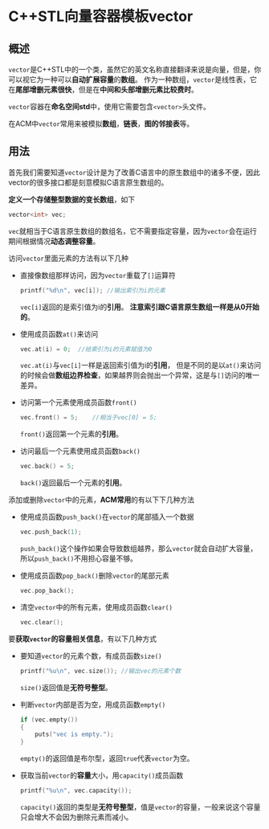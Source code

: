 # C++STL向量容器模板vector

## 概述

`vector`是C++STL中的一个类，虽然它的英文名称直接翻译来说是向量，但是，你可以视它为一种可以**自动扩展容量**的**数组**。
作为一种数组，`vector`是线性表，它在**尾部增删元素很快**，但是在**中间和头部增删元素比较费时**。

`vector`容器在**命名空间std**中，使用它需要包含`<vector>`头文件。

在ACM中`vector`常用来被模拟**数组**，**链表**，**图的邻接表**等。

## 用法

首先我们需要知道`vector`设计是为了改善C语言中的原生数组中的诸多不便，因此vector的很多接口都是刻意模拟C语言原生数组的。

**定义一个存储整型数据的变长数组**，如下
```cpp
vector<int> vec;
```
`vec`就相当于C语言原生数组的数组名，它不需要指定容量，因为`vector`会在运行期间根据情况**动态调整容量**。

访问`vector`里面元素的方法有以下几种

* 直接像数组那样访问，因为`vector`重载了`[]`运算符

    ```cpp
    printf("%d\n", vec[i]); //输出索引为i的元素
    ```
    `vec[i]`返回的是索引值为i的**引用**。
    **注意索引跟C语言原生数组一样是从0开始的**。

* 使用成员函数`at()`来访问

    ```cpp
    vec.at(i) = 0;  //给索引为i的元素赋值为0
    ```
    `vec.at(i)`与`vec[i]`一样是返回索引值为i的**引用**，
    但是不同的是以`at()`来访问的时候会做**数组边界检查**，如果越界则会抛出一个异常，这是与`[]`访问的唯一差异。

* 访问第一个元素使用成员函数`front()`

    ```cpp
    vec.front() = 5;    //相当于vec[0] = 5;
    ```
    `front()`返回第一个元素的**引用**。

* 访问最后一个元素使用成员函数`back()`

    ```cpp
    vec.back() = 5;
    ```
    `back()`返回最后一个元素的**引用**。

添加或删除`vector`中的元素，**ACM常用**的有以下下几种方法

* 使用成员函数`push_back()`在`vector`的尾部插入一个数据

    ```cpp
    vec.push_back(1);
    ```
    `push_back()`这个操作如果会导致数组越界，那么`vector`就会自动扩大容量，所以`push_back()`不用担心容量不够。

* 使用成员函数`pop_back()`删除`vector`的尾部元素

    ```cpp
    vec.pop_back();
    ```
* 清空`vector`中的所有元素，使用成员函数`clear()`

    ```cpp
    vec.clear();
    ```

要**获取`vector`的容量相关信息**，有以下几种方式

* 要知道`vector`的元素个数，有成员函数`size()`

    ```cpp
    printf("%u\n", vec.size()); //输出vec的元素个数
    ```
    `size()`返回值是**无符号整型**。

* 判断`vector`内部是否为空，用成员函数`empty()`

    ```cpp
    if (vec.empty())
    {
        puts("vec is empty.");
    }
    ```
    `empty()`的返回值是布尔型，返回`true`代表`vector`为空。

* 获取当前`vector`的**容量**大小，用`capacity()`成员函数

    ```cpp
    printf("%u\n", vec.capacity());
    ```
    `capacity()`返回的类型是**无符号整型**，值是`vector`的容量，一般来说这个容量只会增大不会因为删除元素而减小。
